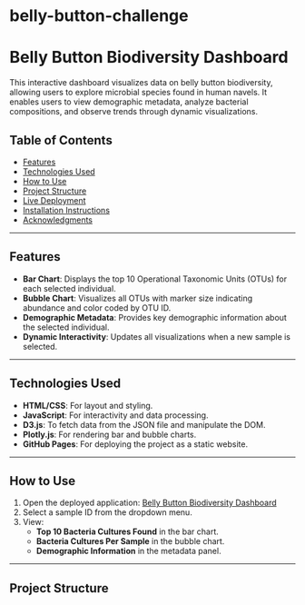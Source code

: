 # belly-button-challenge
# Belly Button Biodiversity Dashboard

This interactive dashboard visualizes data on belly button biodiversity, allowing users to explore microbial species found in human navels. It enables users to view demographic metadata, analyze bacterial compositions, and observe trends through dynamic visualizations.

## Table of Contents
- [Features](#features)
- [Technologies Used](#technologies-used)
- [How to Use](#how-to-use)
- [Project Structure](#project-structure)
- [Live Deployment](#live-deployment)
- [Installation Instructions](#installation-instructions)
- [Acknowledgments](#acknowledgments)

---

## Features
- **Bar Chart**: Displays the top 10 Operational Taxonomic Units (OTUs) for each selected individual.
- **Bubble Chart**: Visualizes all OTUs with marker size indicating abundance and color coded by OTU ID.
- **Demographic Metadata**: Provides key demographic information about the selected individual.
- **Dynamic Interactivity**: Updates all visualizations when a new sample is selected.

---

## Technologies Used
- **HTML/CSS**: For layout and styling.
- **JavaScript**: For interactivity and data processing.
- **D3.js**: To fetch data from the JSON file and manipulate the DOM.
- **Plotly.js**: For rendering bar and bubble charts.
- **GitHub Pages**: For deploying the project as a static website.

---

## How to Use
1. Open the deployed application: [Belly Button Biodiversity Dashboard](https://rich-willet.github.io/belly-button-challenge//)
2. Select a sample ID from the dropdown menu.
3. View:
   - **Top 10 Bacteria Cultures Found** in the bar chart.
   - **Bacteria Cultures Per Sample** in the bubble chart.
   - **Demographic Information** in the metadata panel.

---

## Project Structure
